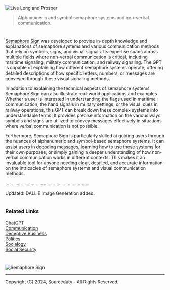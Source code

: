![Live Long and Prosper](https://github.com/user-attachments/assets/e15c313e-81a8-4054-a088-a13e99bdfad2)

> Alphanumeric and symbol semaphore systems and non-verbal communication.

#

[Semaphore Sign](https://chatgpt.com/g/g-lY6UQk1Gk-semaphore-sign) was developed to provide in-depth knowledge and explanations of semaphore systems and various communication methods that rely on symbols, signs, and visual signals. Its expertise spans across multiple fields where non-verbal communication is critical, including maritime signaling, military communication, and railway signaling. The GPT is capable of explaining how different semaphore systems operate, offering detailed descriptions of how specific letters, numbers, or messages are conveyed through these visual signaling methods.

In addition to explaining the technical aspects of semaphore systems, Semaphore Sign can also illustrate real-world applications and examples. Whether a user is interested in understanding the flags used in maritime communication, the hand signals in military settings, or the visual cues in railway operations, this GPT can break down these complex systems into understandable terms. It provides precise information on the various ways symbols and signs are utilized to convey messages effectively in situations where verbal communication is not possible.

Furthermore, Semaphore Sign is particularly skilled at guiding users through the nuances of alphanumeric and symbol-based semaphore systems. It can assist users in decoding messages, learning how to use these systems for their own purposes, or simply gaining a deeper understanding of how non-verbal communication works in different contexts. This makes it an invaluable tool for anyone needing clear, detailed, and accurate information on the intricacies of semaphore systems and visual communication methods.

.................................................................

Updated: DALL·E Image Generation added.

#
### Related Links

[ChatGPT](https://github.com/sourceduty/ChatGPT)
<br>
[Communication](https://github.com/sourceduty/Communication)
<br>
[Deceptive Business](https://github.com/sourceduty/Deceptive_Business)
<br>
[Politics](https://github.com/sourceduty/Politics)
<br>
[Socialogy](https://github.com/sourceduty/Sociology)
<br>
[Social Security](https://github.com/sourceduty/Social_Security)

#

![Semaphore Sign](https://github.com/user-attachments/assets/0321afe6-b1ed-422a-853c-d8151a302ebb)

***
Copyright (C) 2024, Sourceduty - All Rights Reserved.
